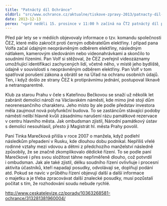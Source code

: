 ```yaml
---
title: "Patnáctý díl Ochránce"
oldUrl: "src/www.ochrance.cz/aktualne/tiskove-zpravy-2013/patnacty-dil-ochrance"
date: 2013-12-13
perex: "<p>V neděli 15. prosince v 11:00 h začíná na ČT2 patnáctý díl pořadu Ochránce. Příběhy se tentokrát týkají ochrany osobních údajů, snahy občanů o záchranu domu v centru Prahy před demolicí a průtahů v dědickém řízení. Společné mají aktéři těchto případů jedno – nevzdávají se. Opakování tohoto dílu je na programu ČT2 ve středu 18. 12. ve 14:05 a další reprízy jsou pak v neděli a úterý vždy po půlnoci.</p>"
---
```


<!-- imported from the old website -->

<p>Před pár lety se v médiích objevovaly informace o tzv. komandu společnosti ČEZ, které mělo zakročit proti černým odběratelům elektřiny. I případ pana Volfa začal údajným neoprávněným odběrem elektřiny, následným nátlakem, kamerovým sledováním nebo videonahrávkami a skončilo to soudními řízeními. Pan Volf si stěžoval, že ČEZ zveřejnil videozáznamy umožňující identifikaci zachycených lidí, včetně něho, v místě jeho bydliště, údajně v souvislosti s neoprávněným odběrem elektřiny. Pan Volf v tom spatřoval porušení zákona a obrátil se na Úřad na ochranu osobních údajů. Ten, i když došlo ze strany ČEZ k protiprávnímu jednání, postupoval liknavě a netransparentně. </p><p>Klub za starou Prahu v čele s Kateřinou Bečkovou se snaží už několik let zabránit demolici nároží na Václavském náměstí, kde mimo jiné stojí dům neorenesančního charakteru. Jeho místo by ale podle představ investora měla zaujmout nová polyfunkční budova. To se zastáncům stávající podoby náměstí nelíbí hlavně kvůli zásadnímu narušení rázu památkové rezervace v centru hlavního města. Jak ombudsman zjistil, Národní památkový ústav s demolicí nesouhlasil, přesto ji Magistrát hl. města Prahy povolil.</p><p>Paní Tinka Marečková přišla v roce 2007 o manžela, když podlehl následkům přepadení v Rusku, kde dlouhou dobu podnikal. Nepříliš vřelé rodinné vztahy mezi vdovou a dětmi z předchozího manželství následně způsobily, že se značně zkomplikovalo dědické řízení. To se podle paní Marečkové i přes svou složitost táhne nepřiměřeně dlouho, což potvrdil i ombudsman. Jak ale také zjistil, délku soudního řízení ovlivňuje i procesní aktivita účastníků, kteří napadají posudky, odvolávají se, doplňují podání atd. Pokud se navíc v průběhu řízení objevují další a další informace o majetku a je třeba zpracovávat další znalecké posudky, musí pozůstalí počítat s tím, že rozhodování soudu nebude rychlé.</p><p><a title="Otevření do nového okna" href="http://www.ceskatelevize.cz/porady/10363268581-ochrance/313281381960004/" target="_blank">http://www.ceskatelevize.cz/porady/10363268581-ochrance/313281381960004/</a> <img alt="" src="https://www.ochrance.cz/typo3/ext/od_linkdesc/icons/external.gif" class="od_linkdesc_icon_external" /> </p>
